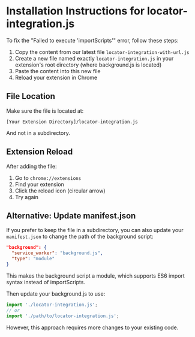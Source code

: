 # Installation Instructions for locator-integration.js

To fix the "Failed to execute 'importScripts'" error, follow these steps:

1. Copy the content from our latest file `locator-integration-with-url.js`
2. Create a new file named exactly `locator-integration.js` in your extension's root directory (where background.js is located)
3. Paste the content into this new file
4. Reload your extension in Chrome

## File Location

Make sure the file is located at:
```
[Your Extension Directory]/locator-integration.js
```

And not in a subdirectory.

## Extension Reload

After adding the file:

1. Go to `chrome://extensions`
2. Find your extension
3. Click the reload icon (circular arrow)
4. Try again

## Alternative: Update manifest.json

If you prefer to keep the file in a subdirectory, you can also update your `manifest.json` to change the path of the background script:

```json
"background": {
  "service_worker": "background.js",
  "type": "module"
}
```

This makes the background script a module, which supports ES6 import syntax instead of importScripts.

Then update your background.js to use:
```javascript
import './locator-integration.js';
// or
import './path/to/locator-integration.js';
```

However, this approach requires more changes to your existing code.